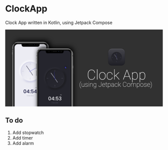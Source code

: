 # ClockApp
Clock App written in Kotlin, using Jetpack Compose

<p align="center">
    <img src="https://github.com/slaviboy/RepositoryImages/blob/main/apps/clock_app_home.png?raw=true" alt="Image"   />
</p>
 
## To do
1) Add stopwatch
2) Add timer
3) Add alarm

